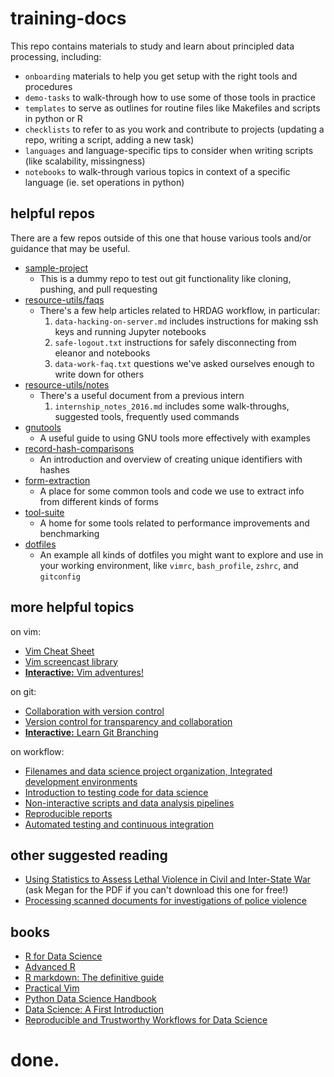 # training-docs
This repo contains materials to study and learn about principled data processing, including:
- `onboarding` materials to help you get setup with the right tools and procedures
- `demo-tasks` to walk-through how to use some of those tools in practice
- `templates` to serve as outlines for routine files like Makefiles and scripts in python or R
- `checklists` to refer to as you work and contribute to projects (updating a repo, writing a script, adding a new task)
- `languages` and language-specific tips to consider when writing scripts (like scalability, missingness)
- `notebooks` to walk-through various topics in context of a specific language (ie. set operations in python)

## helpful repos
There are a few repos outside of this one that house various tools and/or guidance that may be useful.

- [sample-project](https://github.com/baileyb0t/sample_project)
    - This is a dummy repo to test out git functionality like cloning, pushing, and pull requesting
- [resource-utils/faqs](https://github.com/HRDAG/resource-utils/tree/master/faqs)
    - There's a few help articles related to HRDAG workflow, in particular:
        1. `data-hacking-on-server.md` includes instructions for making ssh keys and running Jupyter notebooks
        2. `safe-logout.txt` instructions for safely disconnecting from eleanor and notebooks 
        3. `data-work-faq.txt` questions we've asked ourselves enough to write down for others
- [resource-utils/notes](https://github.com/HRDAG/resource-utils/tree/master/notes)
    - There's a useful document from a previous intern
        1. `internship_notes_2016.md` includes some walk-throughs, suggested tools, frequently used commands
- [gnutools](https://github.com/tarakc02/gnutools/)
    - A useful guide to using GNU tools more effectively with examples
- [record-hash-comparisons](https://github.com/tarakc02/record-hash-comparisons)
    - An introduction and overview of creating unique identifiers with hashes
- [form-extraction](https://github.com/HRDAG/form-extraction)
    - A place for some common tools and code we use to extract info from different kinds of forms
- [tool-suite](https://github.com/baileyb0t/tool-suite)
    - A home for some tools related to performance improvements and benchmarking
- [dotfiles](https://github.com/tarakc02/dotfiles)
    - An example all kinds of dotfiles you might want to explore and use in your working environment, like `vimrc`, `bash_profile`, `zshrc`, and `gitconfig`

## more helpful topics
on vim:
- [Vim Cheat Sheet](https://vim.rtorr.com/)
- [Vim screencast library](http://vimcasts.org/)
- [**Interactive:** Vim adventures!](https://vim-adventures.com/)

on git:
- [Collaboration with version control](https://datasciencebook.ca/Getting-started-with-version-control.html)
- [Version control for transparency and collaboration](https://ubc-dsci.github.io/reproducible-and-trustworthy-workflows-for-data-science/materials/lectures/02-version-control-1.html)
- [**Interactive:** Learn Git Branching](https://learngitbranching.js.org/?locale=en_US)

on workflow:
- [Filenames and data science project organization, Integrated development environments](https://ubc-dsci.github.io/reproducible-and-trustworthy-workflows-for-data-science/materials/lectures/03-filenames-project-organization.html)
- [Introduction to testing code for data science](https://ubc-dsci.github.io/reproducible-and-trustworthy-workflows-for-data-science/materials/lectures/06-intro-to-testing-code.html)
- [Non-interactive scripts and data analysis pipelines](https://ubc-dsci.github.io/reproducible-and-trustworthy-workflows-for-data-science/materials/lectures/07-scripts-and-pipelines.html)
- [Reproducible reports](https://ubc-dsci.github.io/reproducible-and-trustworthy-workflows-for-data-science/materials/lectures/08-reproducible-reports.html)
- [Automated testing and continuous integration](https://ubc-dsci.github.io/reproducible-and-trustworthy-workflows-for-data-science/materials/lectures/10-continuous-integration.html)

## other suggested reading
- [Using Statistics to Assess Lethal Violence in Civil and Inter-State War](https://www.annualreviews.org/doi/pdf/10.1146/annurev-statistics-030718-105222#article-denial) (ask Megan for the PDF if you can't download this one for free!)
- [Processing scanned documents for investigations of police violence](https://hrdag.org/tech-notes/processing-scanned-docs-for-investigation-police-violence.html)

## books
- [R for Data Science](https://r4ds.had.co.nz/)
- [Advanced R](https://adv-r.hadley.nz/)
- [R markdown: The definitive guide](https://bookdown.org/yihui/rmarkdown/)
- [Practical Vim](https://bookarchive.net/pdf/practical-vim/)
- [Python Data Science Handbook](https://jakevdp.github.io/PythonDataScienceHandbook/)
- [Data Science: A First Introduction](https://datasciencebook.ca/)
- [Reproducible and Trustworthy Workflows for Data Science](https://ubc-dsci.github.io/reproducible-and-trustworthy-workflows-for-data-science/README.html)

# done.
